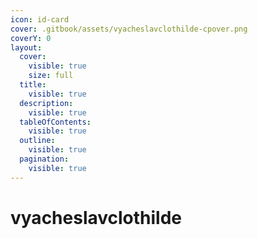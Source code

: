 ```yaml
---
icon: id-card
cover: .gitbook/assets/vyacheslavclothilde-cpover.png
coverY: 0
layout:
  cover:
    visible: true
    size: full
  title:
    visible: true
  description:
    visible: true
  tableOfContents:
    visible: true
  outline:
    visible: true
  pagination:
    visible: true
---
```


# vyacheslavclothilde
